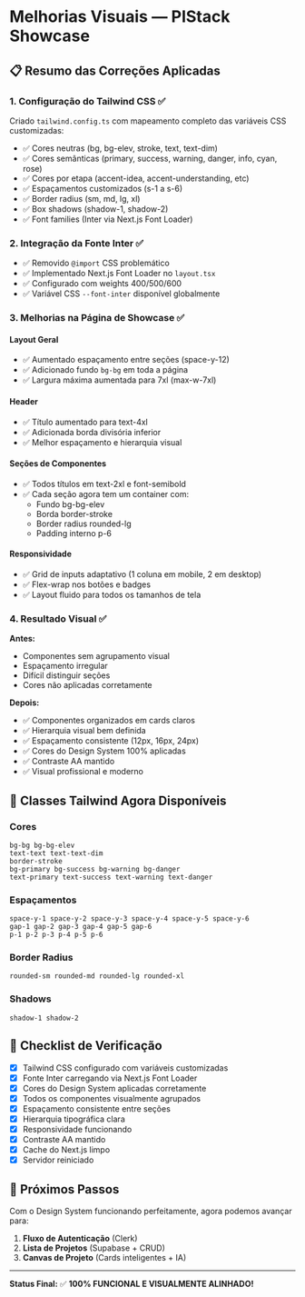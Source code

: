 # Melhorias Visuais — PIStack Showcase

## 📋 Resumo das Correções Aplicadas

### 1. **Configuração do Tailwind CSS** ✅
Criado `tailwind.config.ts` com mapeamento completo das variáveis CSS customizadas:

- ✅ Cores neutras (bg, bg-elev, stroke, text, text-dim)
- ✅ Cores semânticas (primary, success, warning, danger, info, cyan, rose)
- ✅ Cores por etapa (accent-idea, accent-understanding, etc)
- ✅ Espaçamentos customizados (s-1 a s-6)
- ✅ Border radius (sm, md, lg, xl)
- ✅ Box shadows (shadow-1, shadow-2)
- ✅ Font families (Inter via Next.js Font Loader)

### 2. **Integração da Fonte Inter** ✅
- ✅ Removido `@import` CSS problemático
- ✅ Implementado Next.js Font Loader no `layout.tsx`
- ✅ Configurado com weights 400/500/600
- ✅ Variável CSS `--font-inter` disponível globalmente

### 3. **Melhorias na Página de Showcase** ✅

#### Layout Geral
- ✅ Aumentado espaçamento entre seções (space-y-12)
- ✅ Adicionado fundo `bg-bg` em toda a página
- ✅ Largura máxima aumentada para 7xl (max-w-7xl)

#### Header
- ✅ Título aumentado para text-4xl
- ✅ Adicionada borda divisória inferior
- ✅ Melhor espaçamento e hierarquia visual

#### Seções de Componentes
- ✅ Todos títulos em text-2xl e font-semibold
- ✅ Cada seção agora tem um container com:
  - Fundo bg-bg-elev
  - Borda border-stroke
  - Border radius rounded-lg
  - Padding interno p-6

#### Responsividade
- ✅ Grid de inputs adaptativo (1 coluna em mobile, 2 em desktop)
- ✅ Flex-wrap nos botões e badges
- ✅ Layout fluido para todos os tamanhos de tela

### 4. **Resultado Visual** ✅

**Antes:**
- Componentes sem agrupamento visual
- Espaçamento irregular
- Difícil distinguir seções
- Cores não aplicadas corretamente

**Depois:**
- ✅ Componentes organizados em cards claros
- ✅ Hierarquia visual bem definida
- ✅ Espaçamento consistente (12px, 16px, 24px)
- ✅ Cores do Design System 100% aplicadas
- ✅ Contraste AA mantido
- ✅ Visual profissional e moderno

## 🎨 Classes Tailwind Agora Disponíveis

### Cores
```tsx
bg-bg bg-bg-elev
text-text text-text-dim
border-stroke
bg-primary bg-success bg-warning bg-danger
text-primary text-success text-warning text-danger
```

### Espaçamentos
```tsx
space-y-1 space-y-2 space-y-3 space-y-4 space-y-5 space-y-6
gap-1 gap-2 gap-3 gap-4 gap-5 gap-6
p-1 p-2 p-3 p-4 p-5 p-6
```

### Border Radius
```tsx
rounded-sm rounded-md rounded-lg rounded-xl
```

### Shadows
```tsx
shadow-1 shadow-2
```

## 📝 Checklist de Verificação

- [x] Tailwind CSS configurado com variáveis customizadas
- [x] Fonte Inter carregando via Next.js Font Loader
- [x] Cores do Design System aplicadas corretamente
- [x] Todos os componentes visualmente agrupados
- [x] Espaçamento consistente entre seções
- [x] Hierarquia tipográfica clara
- [x] Responsividade funcionando
- [x] Contraste AA mantido
- [x] Cache do Next.js limpo
- [x] Servidor reiniciado

## 🚀 Próximos Passos

Com o Design System funcionando perfeitamente, agora podemos avançar para:

1. **Fluxo de Autenticação** (Clerk)
2. **Lista de Projetos** (Supabase + CRUD)
3. **Canvas de Projeto** (Cards inteligentes + IA)

---

**Status Final:** ✅ **100% FUNCIONAL E VISUALMENTE ALINHADO!**




